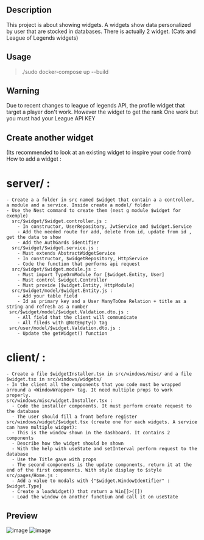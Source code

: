 ## Description

This project is about showing widgets.
A widgets show data personalized by user that are stocked in databases. 
There is actually 2 widget. (Cats and League of Legends widgets)

## Usage

> ./sudo docker-compose up --build


## Warning

Due to recent changes to league of legends API, the profile widget that target a player don't work. However the widget to get the rank One work but you must had your League API KEY

## Create another widget 

(Its recommended to look at an existing widget to inspire your code from)
How to add a widget :
  # server/ :
    - Create a a folder in src named $widget that contain a a controller, a module and a service. Inside create a model/ folder
    - Use the Nest command to create them (nest g module $widget for exemple)
      src/$widget/$widget.controller.js :
        - In constructor, UserRepository, JwtService and $widget.Service
        - Add the needed route for add, delete from id, update from id , get the data to show
        - Add the AuthGards identifier
      src/$widget/$widget.service.js :
        - Must extends AbstractWidgetService
        - In constructor, $widgetRepository, HttpService
        - Code the function that performs api request
      src/$widget/$widget.module.js :
        - Must import TypeOrmModule for [$widget.Entity, User]
        - Must control $widget.Controller
        - Must provide [$widget.Entity, HttpModule]
      src/$widget/model/$widget.Entity.js :
        - Add your table field
        - Id as primary key and a User ManyToOne Relation + title as a string and refresh as a number
     src/$widget/model/$widget.Valdation.dto.js :
        - All field that the client will communicate
        - All fileds with @NotEmpty() tag
     src/user/model/$widget.Valdation.dto.js :
        - Update the getWidget() function
  
  # client/ :
    - Create a file $widgetInstaller.tsx in src/windows/misc/ and a file $widget.tsx in src/windows/widgets/
    - In the client all the components that you code must be wrapped arround a <WindowWrapper> tag. It need multiple props to work properly.
    src/windows/misc/widget.Installer.tsx :
      - Code the installer components. It must perform create request to the database 
      - The user should fill a front before register
    src/windows/widget/$widget.tsx (create one for each widgets. A service can have multiple widget):
      - This is the window shown in the dashboard. It contains 2 components
      - Describe how the widget should be shown
      - With the help with useState and setInterval perform request to the database
      - Use the Title gave with props
      - The second components is the update components, return it at the end of the first components. With style display to $style
    src/pages/Home.js :
      - Add a value to modals with {"$widget.WindowIdentifier" : $widget.Type}
      - Create a loadWidget() that return a Win[]>([])
      - Load the window on another functiun and call it on useState
      

## Preview 
![image](https://github.com/TrueMordecai/EPITECH_appdev/assets/60859370/8b68957d-0e6a-43b1-8760-8e1f10a471f2)
![image](https://github.com/TrueMordecai/EPITECH_appdev/assets/60859370/629af1cf-acc7-4c7b-bd75-a45ee046c99b)

